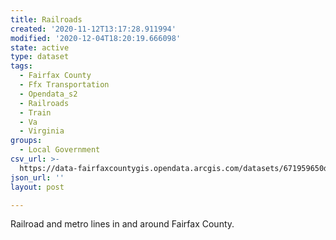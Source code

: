 ```yaml
---
title: Railroads
created: '2020-11-12T13:17:28.911994'
modified: '2020-12-04T18:20:19.666098'
state: active
type: dataset
tags:
  - Fairfax County
  - Ffx Transportation
  - Opendata_s2
  - Railroads
  - Train
  - Va
  - Virginia
groups:
  - Local Government
csv_url: >-
  https://data-fairfaxcountygis.opendata.arcgis.com/datasets/671959650da14c4eb40a3d32f0200c71_22.csv?outSR=%7B%22latestWkid%22%3A2283%2C%22wkid%22%3A102746%7D
json_url: ''
layout: post

---
```

Railroad and metro lines in and around Fairfax County.
